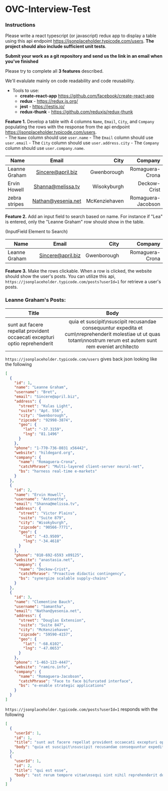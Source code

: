 # OVC-Interview-Test

### Instructions

Please write a react typescript (or javascript) redux app to display a table using this api endpoint https://jsonplaceholder.typicode.com/users.  **The project should also include sufficient unit tests**.

**Submit your work as a git repository and send us the link in an email when you've finished**

Please try to complete all **3 features** described.

We'll evalulate mainly on code readability and code reusability.

- Tools to use:
  - **create-react-app** https://github.com/facebook/create-react-app
  - **redux** - https://redux.js.org/
  - **jest** - https://jestjs.io/
  - **redux-thunk** - https://github.com/reduxjs/redux-thunk
  

**Feature 1.** Develop a table with 4 columns `Name`, `Email`, `City`, and `Company` populating the rows with the response from the api endpoint https://jsonplaceholder.typicode.com/users.   
     - The `Name` column should use `user.name`
     - The `Email` column should use `user.email`
     - The `City` column should use `user.address.city` 
     - The `Company` column should use `user.company.name`.

| Name        | Email           | City  | Company |
| ------------- |:-------------:| -----:| -----:  |  
| Leanne Graham      | Sincere@april.biz | Gwenborough |   Romaguera-Crona      |
| Ervin Howell    | Shanna@melissa.tv      |   Wisokyburgh |    Deckow-Crist     |
| zebra stripes | Nathan@yesenia.net      |    McKenziehaven |      Romaguera-Jacobson   |

**Feature 2.** Add an input field to search based on name.  For instance if "Lea" is entered, only the "Leanne Graham" row should show in the table.
   
(InputField Element to Search)

| Name        | Email           | City  | Company |
| ------------- |:-------------:| -----:| -----:  |  
| Leanne Graham      | Sincere@april.biz | Gwenborough |   Romaguera-Crona |

**Feature 3.** Make the rows clickable.  When a row is clicked, the website should show the user's posts.  You can utilize this api, `https://jsonplaceholder.typicode.com/posts?userId=1` for retrieve a user's posts.
   
<h3>Leanne Graham's Posts:</h3>

| Title        | Body           |
| ------------- |:-------------:|
| sunt aut facere repellat provident occaecati excepturi optio reprehenderit      | quia et suscipit\nsuscipit recusandae consequuntur expedita et cum\nreprehenderit molestiae ut ut quas totam\nnostrum rerum est autem sunt rem eveniet architecto |

`https://jsonplaceholder.typicode.com/users` gives back json looking like the following 
```json
[
  {
    "id": 1,
    "name": "Leanne Graham",
    "username": "Bret",
    "email": "Sincere@april.biz",
    "address": {
      "street": "Kulas Light",
      "suite": "Apt. 556",
      "city": "Gwenborough",
      "zipcode": "92998-3874",
      "geo": {
        "lat": "-37.3159",
        "lng": "81.1496"
      }
    },
    "phone": "1-770-736-8031 x56442",
    "website": "hildegard.org",
    "company": {
      "name": "Romaguera-Crona",
      "catchPhrase": "Multi-layered client-server neural-net",
      "bs": "harness real-time e-markets"
    }
  },
  {
    "id": 2,
    "name": "Ervin Howell",
    "username": "Antonette",
    "email": "Shanna@melissa.tv",
    "address": {
      "street": "Victor Plains",
      "suite": "Suite 879",
      "city": "Wisokyburgh",
      "zipcode": "90566-7771",
      "geo": {
        "lat": "-43.9509",
        "lng": "-34.4618"
      }
    },
    "phone": "010-692-6593 x09125",
    "website": "anastasia.net",
    "company": {
      "name": "Deckow-Crist",
      "catchPhrase": "Proactive didactic contingency",
      "bs": "synergize scalable supply-chains"
    }
  },
  {
    "id": 3,
    "name": "Clementine Bauch",
    "username": "Samantha",
    "email": "Nathan@yesenia.net",
    "address": {
      "street": "Douglas Extension",
      "suite": "Suite 847",
      "city": "McKenziehaven",
      "zipcode": "59590-4157",
      "geo": {
        "lat": "-68.6102",
        "lng": "-47.0653"
      }
    },
    "phone": "1-463-123-4447",
    "website": "ramiro.info",
    "company": {
      "name": "Romaguera-Jacobson",
      "catchPhrase": "Face to face bifurcated interface",
      "bs": "e-enable strategic applications"
    }
  }
]
  ```

`https://jsonplaceholder.typicode.com/posts?userId=1` responds with the following 
```json
[
  {
    "userId": 1,
    "id": 1,
    "title": "sunt aut facere repellat provident occaecati excepturi optio reprehenderit",
    "body": "quia et suscipit\nsuscipit recusandae consequuntur expedita et cum\nreprehenderit molestiae ut ut quas totam\nnostrum rerum est autem sunt rem eveniet architecto"
  },
  {
    "userId": 1,
    "id": 2,
    "title": "qui est esse",
    "body": "est rerum tempore vitae\nsequi sint nihil reprehenderit dolor beatae ea dolores neque\nfugiat blanditiis voluptate porro vel nihil molestiae ut reiciendis\nqui aperiam non debitis possimus qui neque nisi nulla"
  }
]
```
